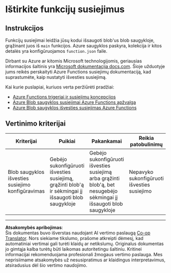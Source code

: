 <!--
CO_OP_TRANSLATOR_METADATA:
{
  "original_hash": "b2e0a965723082b068f735aec0faf3f6",
  "translation_date": "2025-08-28T19:49:31+00:00",
  "source_file": "3-transport/lessons/2-store-location-data/assignment.md",
  "language_code": "lt"
}
-->
# Ištirkite funkcijų susiejimus

## Instrukcijos

Funkcijų susiejimai leidžia jūsų kodui išsaugoti blob'us blob saugykloje, grąžinant juos iš `main` funkcijos. Azure saugyklos paskyra, kolekcija ir kitos detalės yra konfigūruojamos `function.json` faile.

Dirbant su Azure ar kitomis Microsoft technologijomis, geriausias informacijos šaltinis yra [Microsoft dokumentacija docs.com](https://docs.microsoft.com/?WT.mc_id=academic-17441-jabenn). Šioje užduotyje jums reikės perskaityti Azure Functions susiejimų dokumentaciją, kad suprastumėte, kaip nustatyti išvesties susiejimą.

Kai kurie puslapiai, kuriuos verta peržiūrėti pradžiai:

* [Azure Functions trigeriai ir susiejimų koncepcijos](https://docs.microsoft.com/azure/azure-functions/functions-triggers-bindings?WT.mc_id=academic-17441-jabenn&tabs=python)
* [Azure Blob saugyklos susiejimai Azure Functions apžvalga](https://docs.microsoft.com/azure/azure-functions/functions-bindings-storage-blob?WT.mc_id=academic-17441-jabenn)
* [Azure Blob saugyklos išvesties susiejimas Azure Functions](https://docs.microsoft.com/azure/azure-functions/functions-bindings-storage-blob-output?WT.mc_id=academic-17441-jabenn&tabs=python)

## Vertinimo kriterijai

| Kriterijai | Puikiai | Pakankamai | Reikia patobulinimų |
| ---------- | ------- | ---------- | ------------------- |
| Blob saugyklos išvesties susiejimo konfigūravimas | Gebėjo sukonfigūruoti išvesties susiejimą, grąžinti blob'ą ir sėkmingai jį išsaugoti blob saugykloje | Gebėjo sukonfigūruoti išvesties susiejimą arba grąžinti blob'ą, bet nesugebėjo sėkmingai jį išsaugoti blob saugykloje | Nepavyko sukonfigūruoti išvesties susiejimo |

---

**Atsakomybės apribojimas**:  
Šis dokumentas buvo išverstas naudojant AI vertimo paslaugą [Co-op Translator](https://github.com/Azure/co-op-translator). Nors siekiame tikslumo, prašome atkreipti dėmesį, kad automatiniai vertimai gali turėti klaidų ar netikslumų. Originalus dokumentas jo gimtąja kalba turėtų būti laikomas autoritetingu šaltiniu. Kritinei informacijai rekomenduojama profesionali žmogaus vertimo paslauga. Mes neprisiimame atsakomybės už nesusipratimus ar klaidingus interpretavimus, atsiradusius dėl šio vertimo naudojimo.